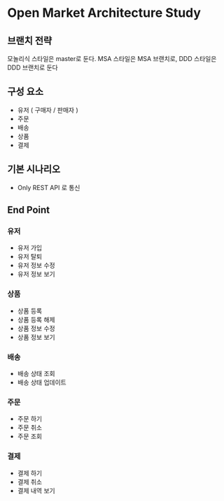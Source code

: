# Open Market Architecture Study


## 브랜치 전략
모놀리식 스타일은 master로 둔다.
MSA 스타일은 MSA 브랜치로, DDD 스타일은 DDD 브랜치로 둔다

## 구성 요소
- 유저 ( 구매자 / 판매자 )
- 주문
- 배송
- 상품
- 결제

## 기본 시나리오
- Only REST API 로 통신

## End Point

### 유저
- 유저 가입 
- 유저 탈퇴
- 유저 정보 수정
- 유저 정보 보기

### 상품
- 상품 등록
- 상품 등록 해제
- 상품 정보 수정
- 상품 정보 보기

### 배송
- 배송 상태 조회 
- 배송 상태 업데이트

### 주문
- 주문 하기
- 주문 취소
- 주문 조회

### 결제
- 결제 하기
- 결제 취소
- 결제 내역 보기